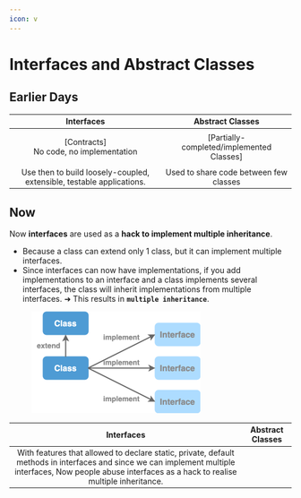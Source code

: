 ```yaml
---
icon: v
---
```


# Interfaces and Abstract Classes

## Earlier Days

|                               Interfaces                              |              Abstract Classes              |
| :-------------------------------------------------------------------: | :----------------------------------------: |
|            <p>[Contracts]<br>No code, no implementation</p>           | \[Partially-completed/implemented Classes] |
| Use then to build loosely-coupled, extensible, testable applications. |   Used to share code between few classes   |



## Now

Now **interfaces** are used as a **hack to implement multiple inheritance**.

* Because a class can extend only 1 class, but it can implement multiple interfaces.
* Since interfaces can now have implementations, if you add implementations to an interface and a class implements several interfaces, the class will inherit implementations from multiple interfaces. ➜ This results in **`multiple inheritance`**.

<figure><img src="../.gitbook/assets/java-interfaces-abstract-classes.png" alt="" width="301"><figcaption></figcaption></figure>

|                                                                                                  Interfaces                                                                                                 | Abstract Classes |
| :---------------------------------------------------------------------------------------------------------------------------------------------------------------------------------------------------------: | :--------------: |
| With features that allowed to declare static, private, default methods in interfaces and since we can implement multiple interfaces, Now people abuse interfaces as a hack to realise multiple inheritance. |                  |

&#x20;
